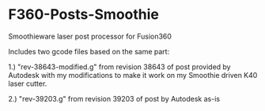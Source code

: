 # F360-Posts-Smoothie
Smoothieware laser post processor for Fusion360

Includes two gcode files based on the same part:

1.) "rev-38643-modified.g" from revision 38643 of post provided by Autodesk with my modifications to make it work on my Smoothie driven K40 laser cutter.

2.) "rev-39203.g" from revision 39203 of post by Autodesk as-is
